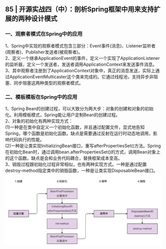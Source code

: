 ## 85 | 开源实战四（中）：剖析Spring框架中用来支持扩展的两种设计模式
### 一、观察者模式在Spring中的应用
1、Spring中实现的观察者模式包含三部分：Event事件(消息)、Listener监听者(观察者)、Publisher发送者(被观察者)。    
2、定义一个继承ApplicationEvent的事件，定义一个实现了ApplicationListener的监听器，定义一个发送者，发送者调用ApplicationContext来发送事件消息。   
3、其中观察者注册到了ApplicationContext对象中，真正的消息发送，实际上通过ApplicationEventMulticaster这个类来完成的。它通过线程池，支持异步非阻塞、同步阻塞这两种类型的观察者模式。

### 二、模板模板在Spring中的应用
1、Spring Bean的创建过程，可以大致分为两大步：对象的创建和对象的初始化。利用模板模式，Spring能让用户定制Bean的创建过程。  
2、对象的初始化有两种实现方式：  
(1)一种是在类中自定义一个初始化函数，并且通过配置文件，显式地告知Spring，哪个函数是初始化函数。缺点是需要通过反射在运行时动态地调用，影响代码执行的性能。  
(2)一种是让类实现InitializingBean接口，重写afterPropertiesSet()方法。Spring在初始化Bean时，通过调用bean.afterPropertiesSet()的方式，调用Bean对象上的这个函数。缺点是会和业务代码耦合，替换框架成本变高。  
3、销毁过程跟初始化过程非常相似，也有两种实现方式。一种是通过配置destroy-method指定类中的销毁函数，一种是让类实现DisposableBean接口。 
![img.png](img/1.png)